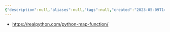 ```yaml
---
{"description":null,"aliases":null,"tags":null,"created":"2023-05-09T14:23:26","updated":"2023-07-15T21:33:03","title":"python map function","dg-publish":true,"permalink":"/docs/python map function/","dgPassFrontmatter":true}
---
```


- https://realpython.com/python-map-function/
